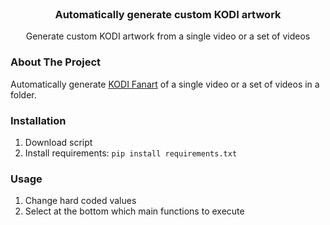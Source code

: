 
<!-- PROJECT LOGO -->
<br />
<div align="center">
  <h3 align="center">Automatically generate custom KODI artwork</h3>
  <p align="center">
    Generate custom KODI artwork from a single video or a set of videos
    <br />
  </p>
</div>


### About The Project
Automatically generate [KODI Fanart](https://kodi.wiki/view/Artwork) of a single video or a set of
videos in a folder.


### Installation
1. Download script
2. Install requirements: `pip install requirements.txt`

### Usage
1. Change hard coded values
2. Select at the bottom which main functions to execute


